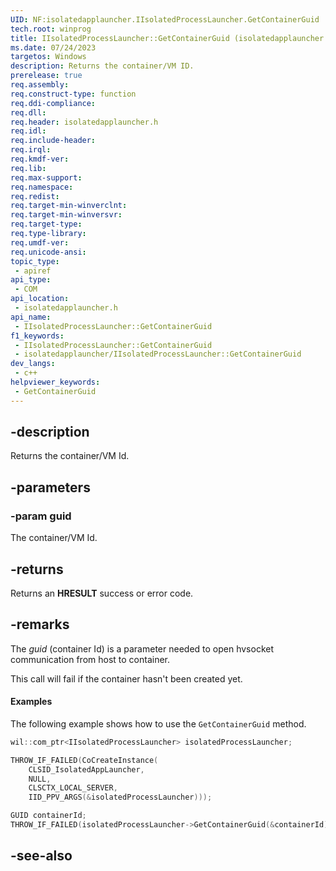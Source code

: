 ```yaml
---
UID: NF:isolatedapplauncher.IIsolatedProcessLauncher.GetContainerGuid
tech.root: winprog
title: IIsolatedProcessLauncher::GetContainerGuid (isolatedapplauncher.h)
ms.date: 07/24/2023
targetos: Windows
description: Returns the container/VM ID.
prerelease: true
req.assembly: 
req.construct-type: function
req.ddi-compliance: 
req.dll: 
req.header: isolatedapplauncher.h
req.idl: 
req.include-header: 
req.irql: 
req.kmdf-ver: 
req.lib: 
req.max-support: 
req.namespace: 
req.redist: 
req.target-min-winverclnt: 
req.target-min-winversvr: 
req.target-type: 
req.type-library: 
req.umdf-ver: 
req.unicode-ansi: 
topic_type:
 - apiref
api_type:
 - COM
api_location:
 - isolatedapplauncher.h
api_name:
 - IIsolatedProcessLauncher::GetContainerGuid
f1_keywords:
 - IIsolatedProcessLauncher::GetContainerGuid
 - isolatedapplauncher/IIsolatedProcessLauncher::GetContainerGuid
dev_langs:
 - c++
helpviewer_keywords:
 - GetContainerGuid
---
```


## -description

Returns the container/VM Id.

## -parameters

### -param guid

The container/VM Id.

## -returns

Returns an **HRESULT** success or error code.

## -remarks

The *guid* (container Id) is a parameter needed to open hvsocket communication from host to container.

This call will fail if the container hasn't been created yet.

#### Examples

The following example shows how to use the `GetContainerGuid` method.

```cpp
wil::com_ptr<IIsolatedProcessLauncher> isolatedProcessLauncher;

THROW_IF_FAILED(CoCreateInstance(
    CLSID_IsolatedAppLauncher,
    NULL,
    CLSCTX_LOCAL_SERVER,
    IID_PPV_ARGS(&isolatedProcessLauncher)));

GUID containerId;
THROW_IF_FAILED(isolatedProcessLauncher->GetContainerGuid(&containerId));
```

## -see-also
